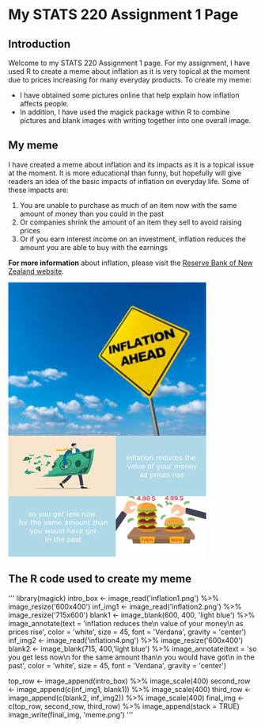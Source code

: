 # My STATS 220 Assignment 1 Page

## Introduction

Welcome to my STATS 220 Assignment 1 page. For my assignment, I have used R to create a meme about inflation as it is very topical at the moment due to prices increasing for many everyday products. To create my meme:

- I have obtained some pictures online that help explain how inflation affects people. 
- In addition, I have used the magick package within R to combine pictures and blank images with writing together into one overall image.

## My meme

I have created a meme about inflation and its impacts as it is a topical issue at the moment. It is more educational than funny, but hopefully will give readers an idea of the basic impacts of inflation on everyday life. Some of these impacts are:

1. You are unable to purchase as much of an item now with the same amount of money than you could in the past
2. Or companies shrink the amount of an item they sell to avoid raising prices
3. Or if you earn interest income on an investment, inflation reduces the amount you are able to buy with the earnings

**For more information** about inflation, please visit the [Reserve Bank of New Zealand website](https://www.rbnz.govt.nz/monetary-policy/inflation).

![](meme.png)

## The R code used to create my meme

'''
  library(magick)
  intro_box <- image_read('inflation1.png') %>%
  image_resize('600x400')
  inf_img1 <- image_read('inflation2.png') %>%
    image_resize('715x600')
  blank1 <- image_blank(600, 400, 'light blue') %>%
    image_annotate(text = 'inflation reduces the\n value of your money\n as prices rise',
                 color = 'white',
                 size = 45,
                 font = 'Verdana',
                 gravity = 'center')
  inf_img2 <- image_read('inflation4.png') %>%
    image_resize('600x400')
  blank2 <- image_blank(715, 400,'light blue') %>%
    image_annotate(text = 'so you get less now\n for the same amount than\n you would have got\n in the past',
                 color = 'white',
                 size = 45,
                 font = 'Verdana',
                 gravity = 'center')
                 

  top_row <- image_append(intro_box) %>%
    image_scale(400)
  second_row <- image_append(c(inf_img1, blank1)) %>%
    image_scale(400)
  third_row <- image_append(c(blank2, inf_img2)) %>%
    image_scale(400)
  final_img <- c(top_row, second_row, third_row) %>%
    image_append(stack = TRUE)
  image_write(final_img, 'meme.png')
'''
